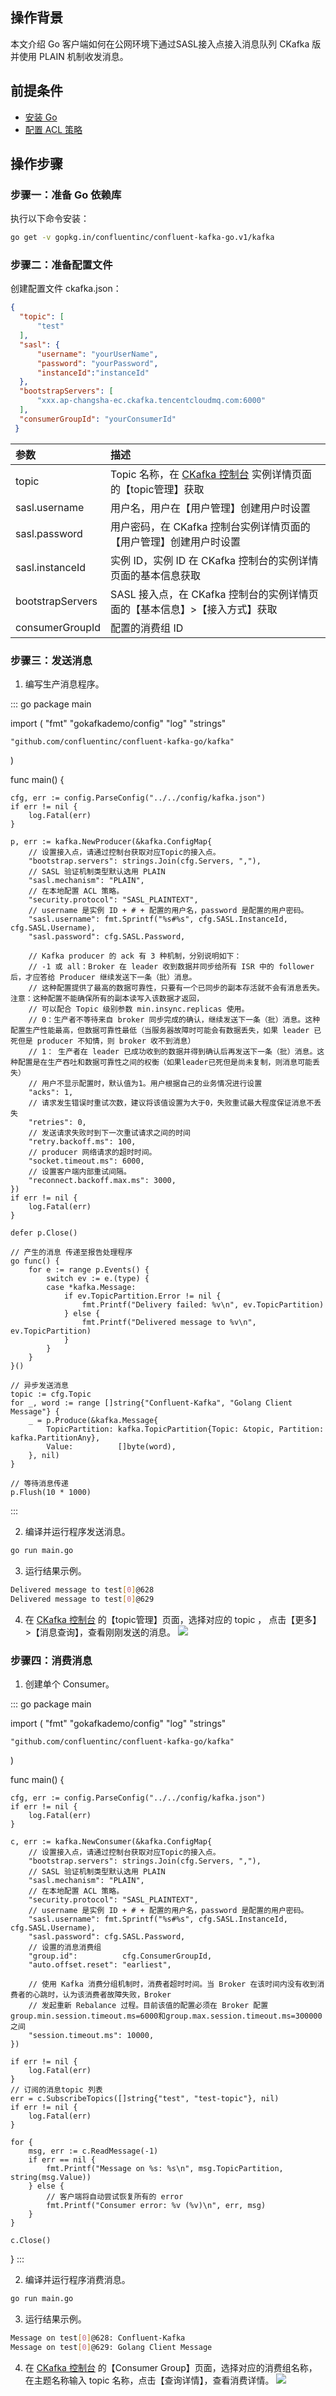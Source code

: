 ## 操作背景

本文介绍 Go 客户端如何在公网环境下通过SASL接入点接入消息队列 CKafka 版并使用 PLAIN 机制收发消息。

## 前提条件

- [安装 Go](https://golang.org/dl)
- [配置 ACL 策略](https://cloud.tencent.com/document/product/597/31528)

## 操作步骤

### 步骤一：准备 Go 依赖库

执行以下命令安装：

```bash
go get -v gopkg.in/confluentinc/confluent-kafka-go.v1/kafka
```

### 步骤二：准备配置文件

创建配置文件 ckafka.json：

```json
{
  "topic": [
      "test"
  ],
  "sasl": {
      "username": "yourUserName",
      "password": "yourPassword",
      "instanceId":"instanceId"
  },
  "bootstrapServers": [
      "xxx.ap-changsha-ec.ckafka.tencentcloudmq.com:6000"
  ],
  "consumerGroupId": "yourConsumerId"
 }  

```

| 参数             | 描述                                                         |
| :--------------- | :----------------------------------------------------------- |
| topic            | Topic 名称，在 [CKafka 控制台](https://console.cloud.tencent.com/ckafka) 实例详情页面的【topic管理】获取     |
| sasl.username    | 用户名，用户在【用户管理】创建用户时设置                     |
| sasl.password    | 用户密码，在 CKafka 控制台实例详情页面的【用户管理】创建用户时设置 |
| sasl.instanceId  | 实例 ID，实例 ID 在 CKafka 控制台的实例详情页面的基本信息获取     |
| bootstrapServers | SASL 接入点，在 CKafka 控制台的实例详情页面的【基本信息】>【接入方式】获取 |
| consumerGroupId  | 配置的消费组 ID                                               |


### 步骤三：发送消息

1. 编写生产消息程序。
<dx-codeblock>
:::  go
package main

import (
	"fmt"
	"gokafkademo/config"
	"log"
	"strings"

	"github.com/confluentinc/confluent-kafka-go/kafka"
)

func main() {

	cfg, err := config.ParseConfig("../../config/kafka.json")
	if err != nil {
		log.Fatal(err)
	}

	p, err := kafka.NewProducer(&kafka.ConfigMap{
		// 设置接入点，请通过控制台获取对应Topic的接入点。
		"bootstrap.servers": strings.Join(cfg.Servers, ","),
		// SASL 验证机制类型默认选用 PLAIN
		"sasl.mechanism": "PLAIN",
		// 在本地配置 ACL 策略。
		"security.protocol": "SASL_PLAINTEXT",
		// username 是实例 ID + # + 配置的用户名，password 是配置的用户密码。
		"sasl.username": fmt.Sprintf("%s#%s", cfg.SASL.InstanceId, cfg.SASL.Username),
		"sasl.password": cfg.SASL.Password,

		// Kafka producer 的 ack 有 3 种机制，分别说明如下：
		// -1 或 all：Broker 在 leader 收到数据并同步给所有 ISR 中的 follower 后，才应答给 Producer 继续发送下一条（批）消息。
		// 这种配置提供了最高的数据可靠性，只要有一个已同步的副本存活就不会有消息丢失。注意：这种配置不能确保所有的副本读写入该数据才返回，
		// 可以配合 Topic 级别参数 min.insync.replicas 使用。
		// 0：生产者不等待来自 broker 同步完成的确认，继续发送下一条（批）消息。这种配置生产性能最高，但数据可靠性最低（当服务器故障时可能会有数据丢失，如果 leader 已死但是 producer 不知情，则 broker 收不到消息）
		// 1： 生产者在 leader 已成功收到的数据并得到确认后再发送下一条（批）消息。这种配置是在生产吞吐和数据可靠性之间的权衡（如果leader已死但是尚未复制，则消息可能丢失）
		// 用户不显示配置时，默认值为1。用户根据自己的业务情况进行设置
		"acks": 1,
		// 请求发生错误时重试次数，建议将该值设置为大于0，失败重试最大程度保证消息不丢失
		"retries": 0,
		// 发送请求失败时到下一次重试请求之间的时间
		"retry.backoff.ms": 100,
		// producer 网络请求的超时时间。
		"socket.timeout.ms": 6000,
		// 设置客户端内部重试间隔。
		"reconnect.backoff.max.ms": 3000,
	})
	if err != nil {
		log.Fatal(err)
	}

	defer p.Close()

	// 产生的消息 传递至报告处理程序
	go func() {
		for e := range p.Events() {
			switch ev := e.(type) {
			case *kafka.Message:
				if ev.TopicPartition.Error != nil {
					fmt.Printf("Delivery failed: %v\n", ev.TopicPartition)
				} else {
					fmt.Printf("Delivered message to %v\n", ev.TopicPartition)
				}
			}
		}
	}()

	// 异步发送消息
	topic := cfg.Topic
	for _, word := range []string{"Confluent-Kafka", "Golang Client Message"} {
		_ = p.Produce(&kafka.Message{
			TopicPartition: kafka.TopicPartition{Topic: &topic, Partition: kafka.PartitionAny},
			Value:          []byte(word),
		}, nil)
	}

	// 等待消息传递
	p.Flush(10 * 1000)
:::
</dx-codeblock>

2. 编译并运行程序发送消息。
```bash
go run main.go
```

3. 运行结果示例。
```bash
Delivered message to test[0]@628
Delivered message to test[0]@629
```

4. 在 [CKafka 控制台](https://console.cloud.tencent.com/ckafka) 的【topic管理】页面，选择对应的 topic ， 点击【更多】>【消息查询】，查看刚刚发送的消息。
![](https://main.qcloudimg.com/raw/ec5fbf218cf50ff3d760be15f6331867.png)

### 步骤四：消费消息

1. 创建单个 Consumer。
<dx-codeblock>
:::  go
package main

import (
	"fmt"
	"gokafkademo/config"
	"log"
	"strings"

	"github.com/confluentinc/confluent-kafka-go/kafka"
)

func main() {

	cfg, err := config.ParseConfig("../../config/kafka.json")
	if err != nil {
		log.Fatal(err)
	}

	c, err := kafka.NewConsumer(&kafka.ConfigMap{
		// 设置接入点，请通过控制台获取对应Topic的接入点。
		"bootstrap.servers": strings.Join(cfg.Servers, ","),
		// SASL 验证机制类型默认选用 PLAIN
		"sasl.mechanism": "PLAIN",
		// 在本地配置 ACL 策略。
		"security.protocol": "SASL_PLAINTEXT",
		// username 是实例 ID + # + 配置的用户名，password 是配置的用户密码。
		"sasl.username": fmt.Sprintf("%s#%s", cfg.SASL.InstanceId, cfg.SASL.Username),
		"sasl.password": cfg.SASL.Password,
		// 设置的消息消费组
		"group.id":          cfg.ConsumerGroupId,
		"auto.offset.reset": "earliest",

		// 使用 Kafka 消费分组机制时，消费者超时时间。当 Broker 在该时间内没有收到消费者的心跳时，认为该消费者故障失败，Broker
		// 发起重新 Rebalance 过程。目前该值的配置必须在 Broker 配置group.min.session.timeout.ms=6000和group.max.session.timeout.ms=300000 之间
		"session.timeout.ms": 10000,
	})

	if err != nil {
		log.Fatal(err)
	}
	// 订阅的消息topic 列表
	err = c.SubscribeTopics([]string{"test", "test-topic"}, nil)
	if err != nil {
		log.Fatal(err)
	}

	for {
		msg, err := c.ReadMessage(-1)
		if err == nil {
			fmt.Printf("Message on %s: %s\n", msg.TopicPartition, string(msg.Value))
		} else {
			// 客户端将自动尝试恢复所有的 error
			fmt.Printf("Consumer error: %v (%v)\n", err, msg)
		}
	}

	c.Close()
}
:::
</dx-codeblock>


2. 编译并运行程序消费消息。
```bash
go run main.go
```

3. 运行结果示例。
```bash
Message on test[0]@628: Confluent-Kafka
Message on test[0]@629: Golang Client Message
```

4. 在 [CKafka 控制台](https://console.cloud.tencent.com/ckafka) 的【Consumer Group】页面，选择对应的消费组名称，在主题名称输入 topic 名称，点击【查询详情】，查看消费详情。
![](https://main.qcloudimg.com/raw/27775267907600f4ff759e6a197195ee.png)


